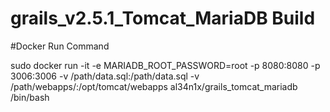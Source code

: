 # grails_v2.5.1_Tomcat_MariaDB Build

#Docker Run Command

sudo docker run -it -e MARIADB_ROOT_PASSWORD=root -p 8080:8080 -p 3006:3006 -v /path/data.sql:/path/data.sql -v /path/webapps/:/opt/tomcat/webapps al34n1x/grails_tomcat_mariadb /bin/bash
